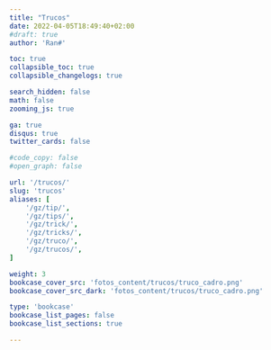 ```yaml
---
title: "Trucos"
date: 2022-04-05T18:49:40+02:00
#draft: true
author: 'Ran#'

toc: true
collapsible_toc: true
collapsible_changelogs: true

search_hidden: false
math: false
zooming_js: true

ga: true
disqus: true
twitter_cards: false

#code_copy: false
#open_graph: false

url: '/trucos/'
slug: 'trucos'
aliases: [
    '/gz/tip/',
    '/gz/tips/',
    '/gz/trick/',
    '/gz/tricks/',
    '/gz/truco/',
    '/gz/trucos/',
]

weight: 3
bookcase_cover_src: 'fotos_content/trucos/truco_cadro.png'
bookcase_cover_src_dark: 'fotos_content/trucos/truco_cadro.png'

type: 'bookcase'
bookcase_list_pages: false
bookcase_list_sections: true

---
```

